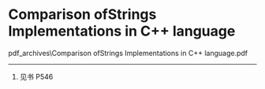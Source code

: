 # Comparison ofStrings Implementations in C++ language

pdf_archives\Comparison ofStrings Implementations in C++ language.pdf

---
1. 见书 P546
